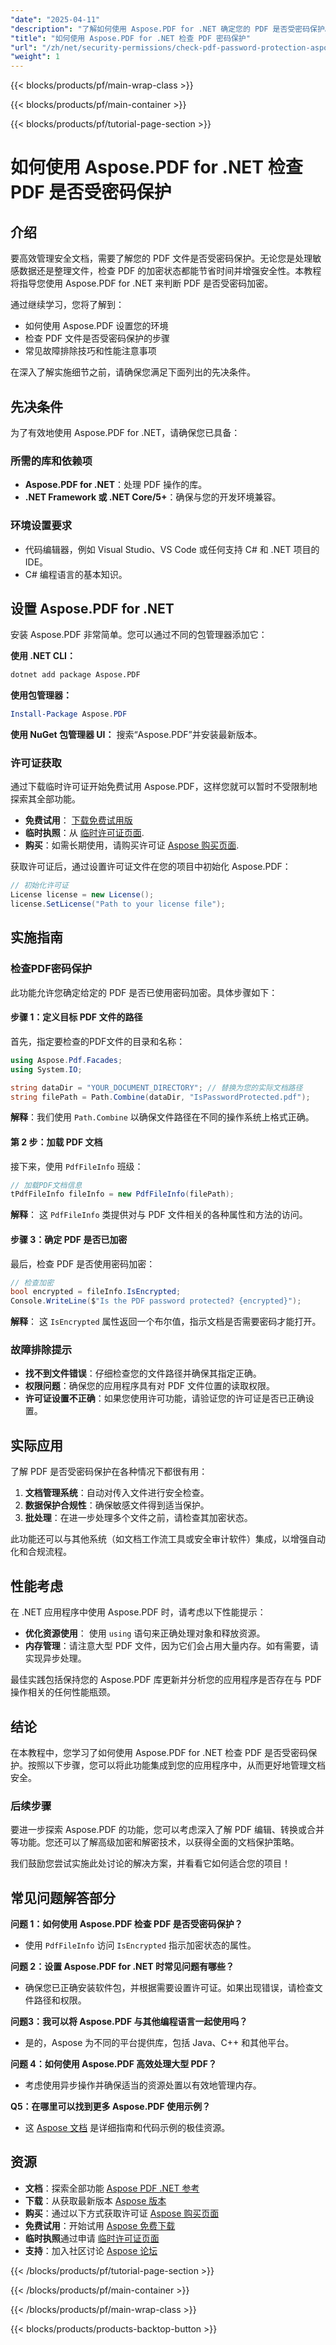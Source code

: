 ```yaml
---
"date": "2025-04-11"
"description": "了解如何使用 Aspose.PDF for .NET 确定您的 PDF 是否受密码保护。本指南涵盖设置、实施和故障排除。"
"title": "如何使用 Aspose.PDF for .NET 检查 PDF 密码保护"
"url": "/zh/net/security-permissions/check-pdf-password-protection-aspose-net/"
"weight": 1
---
```


{{< blocks/products/pf/main-wrap-class >}}

{{< blocks/products/pf/main-container >}}

{{< blocks/products/pf/tutorial-page-section >}}


# 如何使用 Aspose.PDF for .NET 检查 PDF 是否受密码保护

## 介绍

要高效管理安全文档，需要了解您的 PDF 文件是否受密码保护。无论您是处理敏感数据还是整理文件，检查 PDF 的加密状态都能节省时间并增强安全性。本教程将指导您使用 Aspose.PDF for .NET 来判断 PDF 是否受密码加密。

通过继续学习，您将了解到：
- 如何使用 Aspose.PDF 设置您的环境
- 检查 PDF 文件是否受密码保护的步骤
- 常见故障排除技巧和性能注意事项

在深入了解实施细节之前，请确保您满足下面列出的先决条件。

## 先决条件

为了有效地使用 Aspose.PDF for .NET，请确保您已具备：

### 所需的库和依赖项

- **Aspose.PDF for .NET**：处理 PDF 操作的库。
- **.NET Framework 或 .NET Core/5+**：确保与您的开发环境兼容。

### 环境设置要求

- 代码编辑器，例如 Visual Studio、VS Code 或任何支持 C# 和 .NET 项目的 IDE。
- C# 编程语言的基本知识。

## 设置 Aspose.PDF for .NET

安装 Aspose.PDF 非常简单。您可以通过不同的包管理器添加它：

**使用 .NET CLI：**
```bash
dotnet add package Aspose.PDF
```

**使用包管理器：**
```powershell
Install-Package Aspose.PDF
```

**使用 NuGet 包管理器 UI：**
搜索“Aspose.PDF”并安装最新版本。

### 许可证获取

通过下载临时许可证开始免费试用 Aspose.PDF，这样您就可以暂时不受限制地探索其全部功能。

- **免费试用**： [下载免费试用版](https://releases.aspose.com/pdf/net/)
- **临时执照**：从 [临时许可证页面](https://purchase。aspose.com/temporary-license/).
- **购买**：如需长期使用，请购买许可证 [Aspose 购买页面](https://purchase。aspose.com/buy).

获取许可证后，通过设置许可证文件在您的项目中初始化 Aspose.PDF：
```csharp
// 初始化许可证
License license = new License();
license.SetLicense("Path to your license file");
```

## 实施指南

### 检查PDF密码保护

此功能允许您确定给定的 PDF 是否已使用密码加密。具体步骤如下：

#### 步骤 1：定义目标 PDF 文件的路径

首先，指定要检查的PDF文件的目录和名称：
```csharp
using Aspose.Pdf.Facades;
using System.IO;

string dataDir = "YOUR_DOCUMENT_DIRECTORY"; // 替换为您的实际文档路径
string filePath = Path.Combine(dataDir, "IsPasswordProtected.pdf");
```
**解释**：我们使用 `Path.Combine` 以确保文件路径在不同的操作系统上格式正确。

#### 第 2 步：加载 PDF 文档

接下来，使用 `PdfFileInfo` 班级：
```csharp
// 加载PDF文档信息
tPdfFileInfo fileInfo = new PdfFileInfo(filePath);
```
**解释**： 这 `PdfFileInfo` 类提供对与 PDF 文件相关的各种属性和方法的访问。

#### 步骤 3：确定 PDF 是否已加密

最后，检查 PDF 是否使用密码加密：
```csharp
// 检查加密
bool encrypted = fileInfo.IsEncrypted;
Console.WriteLine($"Is the PDF password protected? {encrypted}");
```
**解释**： 这 `IsEncrypted` 属性返回一个布尔值，指示文档是否需要密码才能打开。

### 故障排除提示

- **找不到文件错误**：仔细检查您的文件路径并确保其指定正确。
- **权限问题**：确保您的应用程序具有对 PDF 文件位置的读取权限。
- **许可证设置不正确**：如果您使用许可功能，请验证您的许可证是否已正确设置。

## 实际应用

了解 PDF 是否受密码保护在各种情况下都很有用：

1. **文档管理系统**：自动对传入文件进行安全检查。
2. **数据保护合规性**：确保敏感文件得到适当保护。
3. **批处理**：在进一步处理多个文件之前，请检查其加密状态。

此功能还可以与其他系统（如文档工作流工具或安全审计软件）集成，以增强自动化和合规流程。

## 性能考虑

在 .NET 应用程序中使用 Aspose.PDF 时，请考虑以下性能提示：

- **优化资源使用**： 使用 `using` 语句来正确处理对象和释放资源。
- **内存管理**：请注意大型 PDF 文件，因为它们会占用大量内存。如有需要，请实现异步处理。

最佳实践包括保持您的 Aspose.PDF 库更新并分析您的应用程序是否存在与 PDF 操作相关的任何性能瓶颈。

## 结论

在本教程中，您学习了如何使用 Aspose.PDF for .NET 检查 PDF 是否受密码保护。按照以下步骤，您可以将此功能集成到您的应用程序中，从而更好地管理文档安全。

### 后续步骤

要进一步探索 Aspose.PDF 的功能，您可以考虑深入了解 PDF 编辑、转换或合并等功能。您还可以了解高级加密和解密技术，以获得全面的文档保护策略。

我们鼓励您尝试实施此处讨论的解决方案，并看看它如何适合您的项目！

## 常见问题解答部分

**问题 1：如何使用 Aspose.PDF 检查 PDF 是否受密码保护？**
- 使用 `PdfFileInfo` 访问 `IsEncrypted` 指示加密状态的属性。

**问题 2：设置 Aspose.PDF for .NET 时常见问题有哪些？**
- 确保您已正确安装软件包，并根据需要设置许可证。如果出现错误，请检查文件路径和权限。

**问题3：我可以将 Aspose.PDF 与其他编程语言一起使用吗？**
- 是的，Aspose 为不同的平台提供库，包括 Java、C++ 和其他平台。

**问题 4：如何使用 Aspose.PDF 高效处理大型 PDF？**
- 考虑使用异步操作并确保适当的资源处置以有效地管理内存。

**Q5：在哪里可以找到更多 Aspose.PDF 使用示例？**
- 这 [Aspose 文档](https://reference.aspose.com/pdf/net/) 是详细指南和代码示例的极佳资源。

## 资源

- **文档**：探索全部功能 [Aspose PDF .NET 参考](https://reference.aspose.com/pdf/net/)
- **下载**：从获取最新版本 [Aspose 版本](https://releases.aspose.com/pdf/net/)
- **购买**：通过以下方式获取许可证 [Aspose 购买页面](https://purchase.aspose.com/buy)
- **免费试用**：开始试用 [Aspose 免费下载](https://releases.aspose.com/pdf/net/)
- **临时执照**通过申请 [临时许可证页面](https://purchase.aspose.com/temporary-license/)
- **支持**：加入社区讨论 [Aspose 论坛](https://forum.aspose.com/c/pdf/10)

{{< /blocks/products/pf/tutorial-page-section >}}

{{< /blocks/products/pf/main-container >}}

{{< /blocks/products/pf/main-wrap-class >}}

{{< blocks/products/products-backtop-button >}}